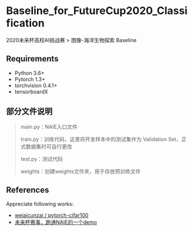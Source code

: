# Baseline_for_FutureCup2020_Classification
2020未来杯高校AI挑战赛 > 图像-海洋生物探索 Baseline

## Requirements

- Python 3.6+
- Pytorch 1.3+
- torchvision 0.4.1+
- tensorboardX



## 部分文件说明

> main.py：NAIE入口文件
>
> train.py：训练代码，这里将开发样本中的测试集作为 Validation Set，正式数据集时可自行更改
>
> test.py：测试代码
>
> weights：创建weights文件夹，用于存放预训练文件



## References

Appreciate following works:

- [weiaicunzai / pytorch-cifar100](https://github.com/whut2962575697/image_classification)
- [未来杯赛事，跑通NAIE的一个demo](https://bbs.huaweicloud.com/forum/thread-69058-1-1.html)

